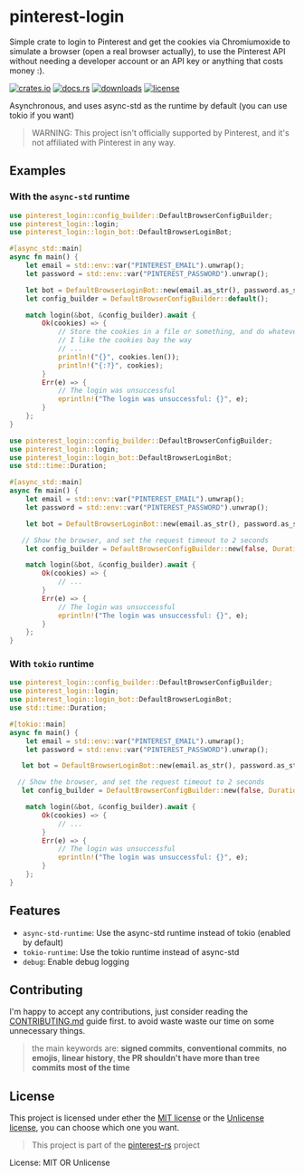 # pinterest-login

Simple crate to login to Pinterest and get the cookies via Chromiumoxide to simulate a browser (open a real browser actually), to use the Pinterest API without needing a developer account or an API key or anything that costs money :).

[![crates.io](https://img.shields.io/crates/v/pinterest-login.svg)](https://crates.io/crates/pinterest-login)
[![docs.rs](https://docs.rs/pinterest-login/badge.svg)](https://docs.rs/pinterest-login)
[![downloads](https://img.shields.io/crates/d/pinterest-login.svg)](https://crates.io/crates/pinterest-login)
[![license](https://img.shields.io/crates/l/pinterest-login.svg)][mit]

Asynchronous, and uses async-std as the runtime by default (you can use tokio if you want)

>  WARNING: This project isn't officially supported by Pinterest, and it's not affiliated with Pinterest in any way.

## Examples

### With the `async-std` runtime

```rust
use pinterest_login::config_builder::DefaultBrowserConfigBuilder;
use pinterest_login::login;
use pinterest_login::login_bot::DefaultBrowserLoginBot;

#[async_std::main]
async fn main() {
    let email = std::env::var("PINTEREST_EMAIL").unwrap();
    let password = std::env::var("PINTEREST_PASSWORD").unwrap();

    let bot = DefaultBrowserLoginBot::new(email.as_str(), password.as_str());
    let config_builder = DefaultBrowserConfigBuilder::default();

    match login(&bot, &config_builder).await {
        Ok(cookies) => {
            // Store the cookies in a file or something, and do whatever you want with them
            // I like the cookies bay the way
            // ...
            println!("{}", cookies.len());
            println!("{:?}", cookies);
        }
        Err(e) => {
            // The login was unsuccessful
            eprintln!("The login was unsuccessful: {}", e);
        }
    };
}
```
```rust
use pinterest_login::config_builder::DefaultBrowserConfigBuilder;
use pinterest_login::login;
use pinterest_login::login_bot::DefaultBrowserLoginBot;
use std::time::Duration;

#[async_std::main]
async fn main() {
    let email = std::env::var("PINTEREST_EMAIL").unwrap();
    let password = std::env::var("PINTEREST_PASSWORD").unwrap();

    let bot = DefaultBrowserLoginBot::new(email.as_str(), password.as_str());

   // Show the browser, and set the request timeout to 2 seconds
    let config_builder = DefaultBrowserConfigBuilder::new(false, Duration::from_secs(2).into(), None);

    match login(&bot, &config_builder).await {
        Ok(cookies) => {
            // ...
        }
        Err(e) => {
            // The login was unsuccessful
            eprintln!("The login was unsuccessful: {}", e);
        }
    };
}
```

### With `tokio` runtime
```rust
use pinterest_login::config_builder::DefaultBrowserConfigBuilder;
use pinterest_login::login;
use pinterest_login::login_bot::DefaultBrowserLoginBot;
use std::time::Duration;

#[tokio::main]
async fn main() {
    let email = std::env::var("PINTEREST_EMAIL").unwrap();
    let password = std::env::var("PINTEREST_PASSWORD").unwrap();

   let bot = DefaultBrowserLoginBot::new(email.as_str(), password.as_str());

  // Show the browser, and set the request timeout to 2 seconds
   let config_builder = DefaultBrowserConfigBuilder::new(false, Duration::from_secs(2).into(), None);

    match login(&bot, &config_builder).await {
        Ok(cookies) => {
            // ...
        }
        Err(e) => {
            // The login was unsuccessful
            eprintln!("The login was unsuccessful: {}", e);
        }
    };
}
```

## Features
* `async-std-runtime`: Use the async-std runtime instead of tokio (enabled by default)
* `tokio-runtime`: Use the tokio runtime instead of async-std
* `debug`: Enable debug logging


## Contributing
I'm happy to accept any contributions, just consider reading the [CONTRIBUTING.md](https://github.com/0x61nas/pinterest-login/blob/aurora/CONTRIBUTING.md) guide first. to avoid waste waste our time on some unnecessary things.

> the main keywords are: **signed commits**, **conventional commits**, **no emojis**, **linear history**, **the PR shouldn't have more than tree commits most of the time**

## License
This project is licensed under ether the [MIT license][mit] or the [Unlicense license][unlicense], you can choose which one you want.

[mit]: https://github.com/0x61nas/pinterest-login/blob/aurora/LICENSE
[unlicense]: https://github.com/0x61nas/pinterest-login/blob/aurora/LICENSE-UNLICENSE


> This project is part of the [pinterest-rs](https://github.com/0x61nas/pinterest-rs) project


License: MIT OR Unlicense

